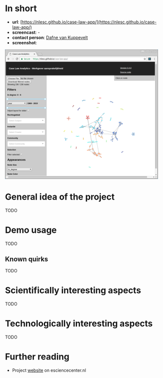# In short

- **url**: [https://nlesc.github.io/case-law-app/](https://nlesc.github.io/case-law-app/)
- **screencast**: -
- **contact person**: [Dafne van Kuppevelt](https://www.esciencecenter.nl/profile/dafne-van-kuppevelt-msc)
- **screenshot**:

![screenshot](/demos/caselaw/screencapture-demo-caselaw.png "Caselaw Screenshot")


# General idea of the project

TODO

# Demo usage

TODO

## Known quirks

TODO

# Scientifically interesting aspects

TODO

# Technologically interesting aspects

TODO

# Further reading

- Project [website](https://www.esciencecenter.nl/project/case-law-analytics) on esciencecenter.nl
